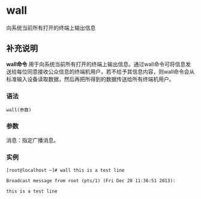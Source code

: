 # wall

向系统当前所有打开的终端上输出信息

## 补充说明

**wall命令** 用于向系统当前所有打开的终端上输出信息。通过wall命令可将信息发送给每位同意接收公众信息的终端机用户，若不给予其信息内容，则wall命令会从标准输入设备读取数据，然后再把所得到的数据传送给所有终端机用户。

### 语法

```text
wall(参数)
```

### 参数

消息：指定广播消息。

### 实例

```text
[root@localhost ~]# wall this is a test line

Broadcast message from root (pts/1) (Fri Dec 20 11:36:51 2013):

this is a test line
```

